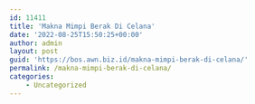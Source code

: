 ```yaml
---
id: 11411
title: 'Makna Mimpi Berak Di Celana'
date: '2022-08-25T15:50:25+00:00'
author: admin
layout: post
guid: 'https://bos.awn.biz.id/makna-mimpi-berak-di-celana/'
permalink: /makna-mimpi-berak-di-celana/
categories:
    - Uncategorized
---
```


